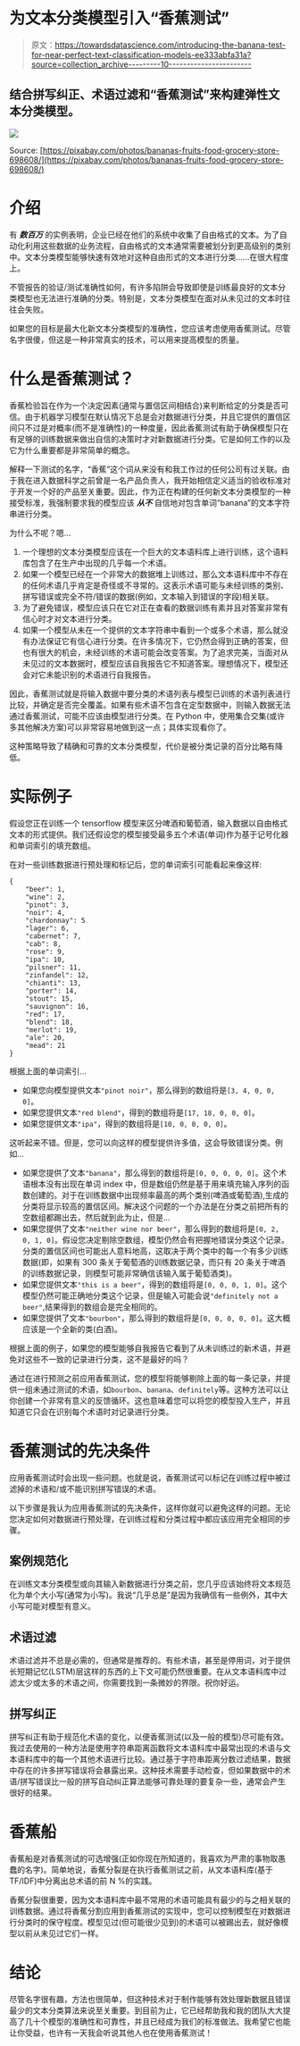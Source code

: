 # 为文本分类模型引入“香蕉测试”

> 原文：<https://towardsdatascience.com/introducing-the-banana-test-for-near-perfect-text-classification-models-ee333abfa31a?source=collection_archive---------10----------------------->

## 结合拼写纠正、术语过滤和“香蕉测试”来构建弹性文本分类模型。

![](img/870ff838b621731e231b7173c793ad8d.png)

Source: [https://pixabay.com/photos/bananas-fruits-food-grocery-store-698608/](https://pixabay.com/photos/bananas-fruits-food-grocery-store-698608/)

# 介绍

有 ***数百万*** 的实例表明，企业已经在他们的系统中收集了自由格式的文本。为了自动化利用这些数据的业务流程，自由格式的文本通常需要被划分到更高级别的类别中。文本分类模型能够快速有效地对这种自由形式的文本进行分类……在很大程度上。

不管报告的验证/测试准确性如何，有许多陷阱会导致即使是训练最良好的文本分类模型也无法进行准确的分类。特别是，文本分类模型在面对从未见过的文本时往往会失败。

如果您的目标是最大化新文本分类模型的准确性，您应该考虑使用香蕉测试。尽管名字很傻，但这是一种非常真实的技术，可以用来提高模型的质量。

# 什么是香蕉测试？

香蕉检验旨在作为一个决定因素(通常与置信区间相结合)来判断给定的分类是否可信。由于机器学习模型在默认情况下总是会对数据进行分类，并且它提供的置信区间只不过是对概率(而不是准确性)的一种度量，因此香蕉测试有助于确保模型只在有足够的训练数据来做出自信的决策时才对新数据进行分类。它是如何工作的以及它为什么重要都是非常简单的概念。

解释一下测试的名字，“香蕉”这个词从来没有和我工作过的任何公司有过关联。由于我在进入数据科学之前曾是一名产品负责人，我开始相信定义适当的验收标准对于开发一个好的产品至关重要。因此，作为正在构建的任何新文本分类模型的一种接受标准，我强制要求我的模型应该 ***从不*** 自信地对包含单词“banana”的文本字符串进行分类。

为什么不呢？嗯…

1.  一个理想的文本分类模型应该在一个巨大的文本语料库上进行训练，这个语料库包含了在生产中出现的几乎每一个术语。
2.  如果一个模型已经在一个非常大的数据堆上训练过，那么文本语料库中不存在的任何术语几乎肯定是奇怪或不寻常的。这表示术语可能与未经训练的类别、拼写错误或完全不符/错误的数据(例如，文本输入到错误的字段)相关联。
3.  为了避免错误，模型应该只在它对正在查看的数据训练有素并且对答案非常有信心时才对文本进行分类。
4.  如果一个模型从未在一个提供的文本字符串中看到一个或多个术语，那么就没有办法保证它有信心进行分类。在许多情况下，它仍然会得到正确的答案，但也有很大的机会，未经训练的术语可能会改变答案。为了追求完美，当面对从未见过的文本数据时，模型应该自我报告它不知道答案。理想情况下，模型还会对它未能识别的术语进行自我报告。

因此，香蕉测试就是将输入数据中要分类的术语列表与模型已训练的术语列表进行比较，并确定是否完全覆盖。如果有些术语不包含在定型数据中，则输入数据无法通过香蕉测试，可能不应该由模型进行分类。在 Python 中，使用集合交集(或许多其他解决方案)可以非常容易地做到这一点；具体实现看你了。

这种策略导致了精确和可靠的文本分类模型，代价是被分类记录的百分比略有降低。

# 实际例子

假设您正在训练一个 tensorflow 模型来区分啤酒和葡萄酒，输入数据以自由格式文本的形式提供。我们还假设您的模型接受最多五个术语(单词)作为基于记号化器和单词索引的填充数组。

在对一些训练数据进行预处理和标记后，您的单词索引可能看起来像这样:

```
{
    "beer": 1,
    "wine": 2,
    "pinot": 3,
    "noir": 4,
    "chardonnay": 5
    "lager": 6,
    "cabernet": 7,
    "cab": 8,
    "rose": 9,
    "ipa": 10,
    "pilsner": 11,
    "zinfandel": 12,
    "chianti": 13,
    "porter": 14,
    "stout": 15,
    "sauvignon": 16,
    "red": 17,
    "blend": 18,
    "merlot": 19,
    "ale": 20,
    "mead": 21
}
```

根据上面的单词索引…

*   如果您向模型提供文本`"pinot noir"`，那么得到的数组将是`[3, 4, 0, 0, 0]`。
*   如果您提供文本`"red blend"`，得到的数组将是`[17, 18, 0, 0, 0]`。
*   如果您提供文本`"ipa"`，得到的数组将是`[10, 0, 0, 0, 0]`。

这听起来不错。但是，您可以向这样的模型提供许多值，这会导致错误分类。例如…

*   如果您提供了文本`"banana"`，那么得到的数组将是`[0, 0, 0, 0, 0]`。这个术语根本没有出现在单词 index 中，但是数组仍然是基于用来填充输入序列的函数创建的。对于在训练数据中出现频率最高的两个类别(啤酒或葡萄酒),生成的分类将显示较高的置信区间。解决这个问题的一个办法是在分类之前把所有的空数组都踢出去，然后就到此为止，但是…
*   如果您提供了文本`"neither wine nor beer"`，那么得到的数组将是`[0, 2, 0, 1, 0]`。假设您决定剔除空数组，模型仍然会有把握地错误分类这个记录。分类的置信区间也可能出人意料地高，这取决于两个类中的每一个有多少训练数据(即，如果有 300 条关于葡萄酒的训练数据记录，而只有 20 条关于啤酒的训练数据记录，则模型可能非常确信该输入属于葡萄酒类)。
*   如果您提供文本`"this is a beer"`，得到的数组将是`[0, 0, 0, 1, 0]`。这个模型仍然可能正确地分类这个记录，但是输入可能会说`"definitely not a beer"`,结果得到的数组会是完全相同的。
*   如果您提供了文本`"bourbon"`，那么得到的数组将是`[0, 0, 0, 0, 0]`。这大概应该是一个全新的类(白酒)。

根据上面的例子，如果您的模型能够自我报告它看到了从未训练过的新术语，并避免对这些不一致的记录进行分类，这不是最好的吗？

通过在进行预测之前应用香蕉测试，您的模型将能够剔除上面的每一条记录，并提供一组未通过测试的术语，如`bourbon`、`banana`、`definitely`等。这种方法可以让你创建一个非常有意义的反馈循环。这也意味着您可以将您的模型投入生产，并且知道它只会在识别每个术语时对记录进行分类。

# 香蕉测试的先决条件

应用香蕉测试时会出现一些问题。也就是说，香蕉测试可以标记在训练过程中被过滤掉的术语和/或不能识别拼写错误的术语。

以下步骤是我认为应用香蕉测试的先决条件，这样你就可以避免这样的问题。无论您决定如何对数据进行预处理，在训练过程和分类过程中都应该应用完全相同的步骤。

## 案例规范化

在训练文本分类模型或向其输入新数据进行分类之前，您几乎应该始终将文本规范化为单个大小写(通常为小写)。我说“几乎总是”是因为我确信有一些例外，其中大小写可能对模型有意义。

## 术语过滤

术语过滤并不总是必需的，但通常是推荐的。有些术语，甚至是停用词，对于提供长短期记忆(LSTM)层这样的东西的上下文可能仍然很重要。在从文本语料库中过滤太少或太多的术语之间，你需要找到一条微妙的界限。祝你好运。

## 拼写纠正

拼写纠正有助于规范化术语的变化，以便香蕉测试(以及一般的模型)尽可能有效。我过去使用的一种方法是使用字符串距离函数将文本语料库中最常出现的术语与文本语料库中的每一个其他术语进行比较。通过基于字符串距离分数过滤结果，数据中存在的许多拼写错误将会暴露出来。这种技术需要手动检查，但如果数据中的术语/拼写错误比一般的拼写自动纠正算法能够可靠处理的要复杂一些，通常会产生很好的结果。

# 香蕉船

香蕉船是对香蕉测试的可选增强(正如你现在所知道的，我喜欢为严肃的事物取愚蠢的名字)。简单地说，香蕉分裂是在执行香蕉测试之前，从文本语料库(基于 TF/IDF)中分离出总术语的前 N %的实践。

香蕉分裂很重要，因为文本语料库中最不常用的术语可能具有最少的与之相关联的训练数据。通过将香蕉分割应用到香蕉测试的实现中，您可以控制模型在对数据进行分类时的保守程度。模型见过(但可能很少见到)的术语可以被踢出去，就好像模型以前从未见过它们一样。

# 结论

尽管名字很有趣，方法也很简单，但这种技术对于制作能够有效处理新数据且错误最少的文本分类算法来说至关重要。到目前为止，它已经帮助我和我的团队大大提高了几十个模型的准确性和可靠性，并且已经成为我们的标准做法。我希望它也能让你受益，也许有一天我会听说其他人也在使用香蕉测试！